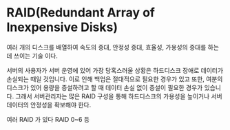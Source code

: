 # RAID(Redundant Array of Inexpensive Disks)

여러 개의 디스크를 배열하여 속도의 증대, 안정성 증대, 효율성, 가용성의 증대를 하는데 쓰이는 기술 이다.

서버의 사용자가 서버 운영에 있어 가장 당혹스러울 상황은 하드디스크 장애로 데이터가 손실되는 때일 것입니다. 이로 인해 백업은 절대적으로 필요한 경우가 있고 또한, 여분의 디스크가 있어 용량을 증설하려고 할 때 데이터 손실 없이 증설이 필요한 경우가 있습니다. 그래서 서버관리자는 많은 RAID 구성을 통해 하드디스크의 가용성을 높이거나 서버데이터의 안정성을 확보해야 한다.

여러 RAID 가 있다 RAID 0~6 등

